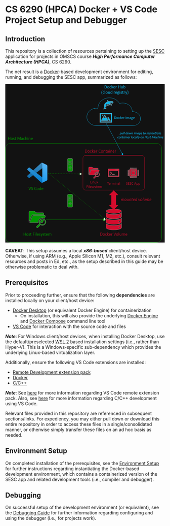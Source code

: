 # CS 6290 (HPCA) Docker + VS Code Project Setup and Debugger

## Introduction

This repository is a collection of resources pertaining to setting up the [SESC](https://sesc.sourceforge.net/) application for projects in OMSCS course ***High Performance Computer Architecture (HPCA)***, CS 6290.

The net result is a [Docker](https://docs.docker.com/)-based development environment for editing, running, and debugging the SESC app, summarized as follows:

<center>
<img src="./assets/prereq-001.png" width="550px">
</center>

**CAVEAT**: This setup assumes a local ***x86-based*** client/host device. Otherwise, if using ARM (e.g., Apple Silicon M1, M2, etc.), consult relevant resources and posts in Ed, etc., as the setup described in this guide may be otherwise problematic to deal with.

## Prerequisites

Prior to proceeding further, ensure that the following **dependencies** are installed locally on your client/host device:
  * [Docker Desktop](https://www.docker.com/products/docker-desktop/) (or equivalent Docker Engine) for containerization
    * On installation, this will also provide the underlying [Docker Engine](https://docs.docker.com/engine/) and [Docker Compose](https://docs.docker.com/compose/) command line tool
  * [VS Code](https://code.visualstudio.com/) for interaction with the source code and files

***Note***: For Windows client/host devices, when installing Docker Desktop, use the default/preselected [WSL 2](https://aka.ms/wsl) based installation settings (i.e., rather than Hyper-V). This is a Windows-specific sub-dependency which provides the underlying Linux-based virtualization layer.

Additionally, ensure the following VS Code extensions are installed:
  * [Remote Development extension pack](https://marketplace.visualstudio.com/items?itemName=ms-vscode-remote.vscode-remote-extensionpack)
  * [Docker](https://marketplace.visualstudio.com/items?itemName=ms-azuretools.vscode-docker)
  * [C/C++](https://marketplace.visualstudio.com/items?itemName=ms-vscode.cpptools)

***Note***: See [here](https://code.visualstudio.com/docs/remote/remote-overview) for more information regarding VS Code remote extension pack. Also, see [here](https://code.visualstudio.com/docs/languages/cpp) for more information regarding C/C++ development using VS Code.

Relevant files provided in this repository are referenced in subsequent sections/links. For expediency, you may either pull down or download this entire repository in order to access these files in a single/consolidated manner, or otherwise simply transfer these files on an ad hoc basis as needed.

## Environment Setup

On completed installation of the prerequisites, see the [Environment Setup](./env-setup.md) for further instructions regarding instantiating the Docker-based development environment, which contains a containerized version of the SESC app and related development tools (i.e., compiler and debugger).

## Debugging

On successful setup of the development environment (or equivalent), see the [Debugging Guide](./debugging-guide.md) for further information regarding configuring and using the debugger (i.e., for projects work).

